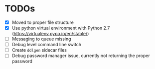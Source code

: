 # TODOs

- [x] Moved to proper file structure
- [x] Use python virtual environment with Python 2.7 (https://virtualenv.pypa.io/en/stable/)
- [ ] Messaging to queue missing
- [ ] Debug level command line switch
- [ ] Create `ddlgen` sidecar files
- [ ] Debug password manager issue, currently not returning the proper password
